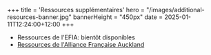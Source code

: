+++
title = 'Ressources supplémentaires'
hero = "/images/additional-resources-banner.jpg"
bannerHeight = "450px"
date = 2025-01-11T12:24:00+12:00
+++

- Ressources de l'EFIA: bientôt disponibles
- [Ressources de l'Alliance Française Auckland](https://www.alliance-francaise.co.nz/resources-and-services/additional-resources/)
